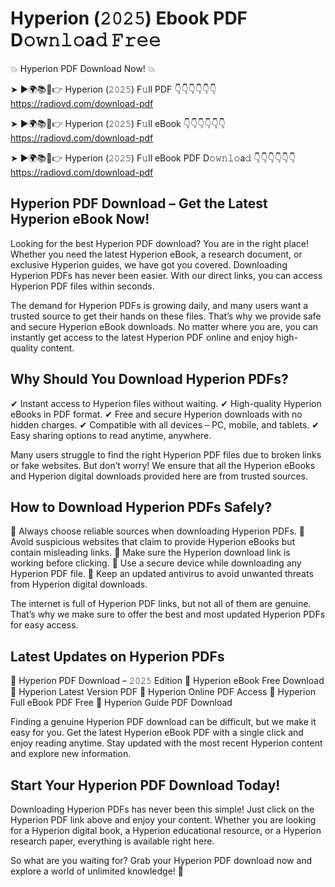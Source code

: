 # Hyperion (𝟸𝟶𝟸𝟻) Ebook PDF D𝚘𝚠𝚗𝚕𝚘a𝚍 𝙵𝚛𝚎𝚎

💥 Hyperion PDF Download Now! 💥

➤ ►🌍📚📱👉 Hyperion (𝟸𝟶𝟸𝟻) F𝚞ll PDF 👇👇👇👇👇👇
https://radiovd.com/download-pdf

➤ ►🌍📚📱👉 Hyperion (𝟸𝟶𝟸𝟻) F𝚞ll eBook 👇👇👇👇👇👇
https://radiovd.com/download-pdf

➤ ►🌍📚📱👉 Hyperion (𝟸𝟶𝟸𝟻) F𝚞ll eBook PDF D𝚘𝚠𝚗𝚕𝚘a𝚍 👇👇👇👇👇👇
https://radiovd.com/download-pdf

## Hyperion PDF Download – Get the Latest Hyperion eBook Now!

Looking for the best Hyperion PDF download? You are in the right place! Whether you need the latest Hyperion eBook, a research document, or exclusive Hyperion guides, we have got you covered. Downloading Hyperion PDFs has never been easier. With our direct links, you can access Hyperion PDF files within seconds.

The demand for Hyperion PDFs is growing daily, and many users want a trusted source to get their hands on these files. That’s why we provide safe and secure Hyperion eBook downloads. No matter where you are, you can instantly get access to the latest Hyperion PDF online and enjoy high-quality content.

## Why Should You Download Hyperion PDFs?

✔ Instant access to Hyperion files without waiting.
✔ High-quality Hyperion eBooks in PDF format.
✔ Free and secure Hyperion downloads with no hidden charges.
✔ Compatible with all devices – PC, mobile, and tablets.
✔ Easy sharing options to read anytime, anywhere.

Many users struggle to find the right Hyperion PDF files due to broken links or fake websites. But don’t worry! We ensure that all the Hyperion eBooks and Hyperion digital downloads provided here are from trusted sources.

## How to Download Hyperion PDFs Safely?

📌 Always choose reliable sources when downloading Hyperion PDFs.
📌 Avoid suspicious websites that claim to provide Hyperion eBooks but contain misleading links.
📌 Make sure the Hyperion download link is working before clicking.
📌 Use a secure device while downloading any Hyperion PDF file.
📌 Keep an updated antivirus to avoid unwanted threats from Hyperion digital downloads.

The internet is full of Hyperion PDF links, but not all of them are genuine. That’s why we make sure to offer the best and most updated Hyperion PDFs for easy access.

## Latest Updates on Hyperion PDFs

🔹 Hyperion PDF Download – 𝟸𝟶𝟸𝟻 Edition
🔹 Hyperion eBook Free Download
🔹 Hyperion Latest Version PDF
🔹 Hyperion Online PDF Access
🔹 Hyperion Full eBook PDF Free
🔹 Hyperion Guide PDF Download

Finding a genuine Hyperion PDF download can be difficult, but we make it easy for you. Get the latest Hyperion eBook PDF with a single click and enjoy reading anytime. Stay updated with the most recent Hyperion content and explore new information.

## Start Your Hyperion PDF Download Today!

Downloading Hyperion PDFs has never been this simple! Just click on the Hyperion PDF link above and enjoy your content. Whether you are looking for a Hyperion digital book, a Hyperion educational resource, or a Hyperion research paper, everything is available right here.

So what are you waiting for? Grab your Hyperion PDF download now and explore a world of unlimited knowledge! 🚀